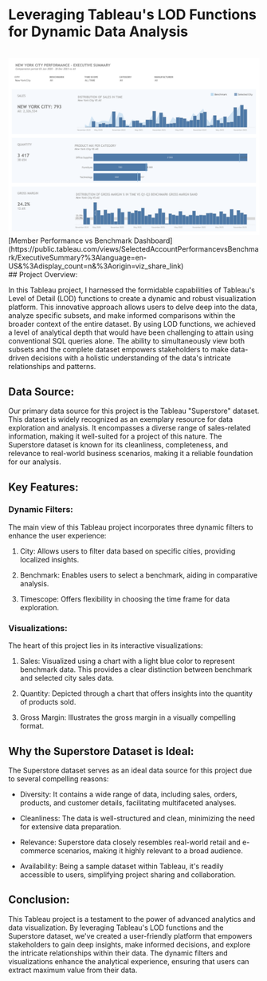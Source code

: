 # Leveraging Tableau's LOD Functions for Dynamic Data Analysis
<br>
<img src="/images/blue_kpis.png?raw=true"/>
<br>
[Member Performance vs Benchmark Dashboard](https://public.tableau.com/views/SelectedAccountPerformancevsBenchmark/ExecutiveSummary?%3Alanguage=en-US&%3Adisplay_count=n&%3Aorigin=viz_share_link)
<br>
## Project Overview:

In this Tableau project, I harnessed the formidable capabilities of Tableau's Level of Detail (LOD) functions to create a dynamic and robust visualization platform. This innovative approach allows users to delve deep into the data, analyze specific subsets, and make informed comparisons within the broader context of the entire dataset. By using LOD functions, we achieved a level of analytical depth that would have been challenging to attain using conventional SQL queries alone. The ability to simultaneously view both subsets and the complete dataset empowers stakeholders to make data-driven decisions with a holistic understanding of the data's intricate relationships and patterns.

## Data Source:

Our primary data source for this project is the Tableau "Superstore" dataset. This dataset is widely recognized as an exemplary resource for data exploration and analysis. It encompasses a diverse range of sales-related information, making it well-suited for a project of this nature. The Superstore dataset is known for its cleanliness, completeness, and relevance to real-world business scenarios, making it a reliable foundation for our analysis.

## Key Features:

### Dynamic Filters:
The main view of this Tableau project incorporates three dynamic filters to enhance the user experience:

1. City: Allows users to filter data based on specific cities, providing localized insights.

2. Benchmark: Enables users to select a benchmark, aiding in comparative analysis.

3. Timescope: Offers flexibility in choosing the time frame for data exploration.

### Visualizations:
The heart of this project lies in its interactive visualizations:

1. Sales: Visualized using a chart with a light blue color to represent benchmark data. This provides a clear distinction between benchmark and selected city sales data.

2. Quantity: Depicted through a chart that offers insights into the quantity of products sold.

3. Gross Margin: Illustrates the gross margin in a visually compelling format.

## Why the Superstore Dataset is Ideal:

The Superstore dataset serves as an ideal data source for this project due to several compelling reasons:

- Diversity: It contains a wide range of data, including sales, orders, products, and customer details, facilitating multifaceted analyses.

- Cleanliness: The data is well-structured and clean, minimizing the need for extensive data preparation.

- Relevance: Superstore data closely resembles real-world retail and e-commerce scenarios, making it highly relevant to a broad audience.

- Availability: Being a sample dataset within Tableau, it's readily accessible to users, simplifying project sharing and collaboration.

## Conclusion:

This Tableau project is a testament to the power of advanced analytics and data visualization. By leveraging Tableau's LOD functions and the Superstore dataset, we've created a user-friendly platform that empowers stakeholders to gain deep insights, make informed decisions, and explore the intricate relationships within their data. The dynamic filters and visualizations enhance the analytical experience, ensuring that users can extract maximum value from their data.
